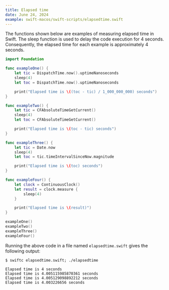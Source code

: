 ```yaml
---
title: Elapsed time
date: June 24, 2024
example: swift-macos/swift-scripts/elapsedtime.swift
---
```


The functions shown below are examples of measuring elapsed time in Swift. The sleep function is used to delay the code execution for 4 seconds. Consequently, the elapsed time for each example is approximately 4 seconds.

```swift
import Foundation

func exampleOne() {
    let tic = DispatchTime.now().uptimeNanoseconds
    sleep(4)
    let toc = DispatchTime.now().uptimeNanoseconds

    print("Elapsed time is \((toc - tic) / 1_000_000_000) seconds")
}

func exampleTwo() {
    let tic = CFAbsoluteTimeGetCurrent()
    sleep(4)
    let toc = CFAbsoluteTimeGetCurrent()

    print("Elapsed time is \(toc - tic) seconds")
}

func exampleThree() {
    let tic = Date.now
    sleep(4)
    let toc = tic.timeIntervalSinceNow.magnitude

    print("Elapsed time is \(toc) seconds")
}

func exampleFour() {
    let clock = ContinuousClock()
    let result = clock.measure {
        sleep(4)
    }

    print("Elapsed time is \(result)")
}

exampleOne()
exampleTwo()
exampleThree()
exampleFour()
```

Running the above code in a file named `elapsedtime.swift` gives the following output:

```text
$ swiftc elapsedtime.swift; ./elapsedtime

Elapsed time is 4 seconds
Elapsed time is 4.005115985870361 seconds
Elapsed time is 4.005129098892212 seconds
Elapsed time is 4.003226656 seconds
```
